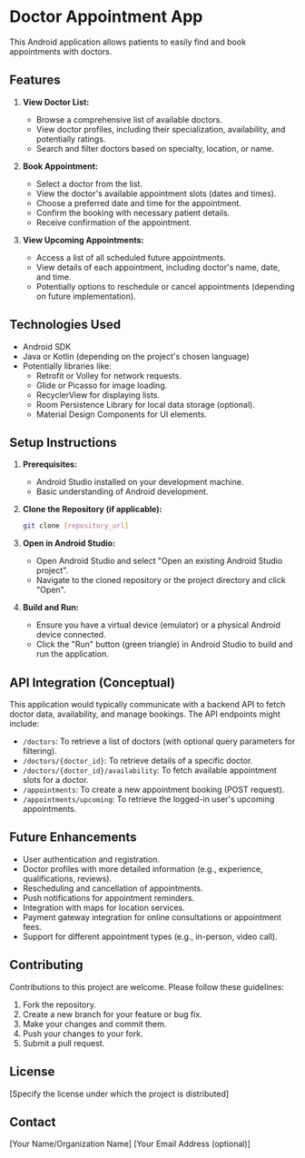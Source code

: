 # Doctor Appointment App

This Android application allows patients to easily find and book appointments with doctors.

## Features

1.  **View Doctor List:**
    * Browse a comprehensive list of available doctors.
    * View doctor profiles, including their specialization, availability, and potentially ratings.
    * Search and filter doctors based on specialty, location, or name.

2.  **Book Appointment:**
    * Select a doctor from the list.
    * View the doctor's available appointment slots (dates and times).
    * Choose a preferred date and time for the appointment.
    * Confirm the booking with necessary patient details.
    * Receive confirmation of the appointment.

3.  **View Upcoming Appointments:**
    * Access a list of all scheduled future appointments.
    * View details of each appointment, including doctor's name, date, and time.
    * Potentially options to reschedule or cancel appointments (depending on future implementation).

## Technologies Used

* Android SDK
* Java or Kotlin (depending on the project's chosen language)
* Potentially libraries like:
    * Retrofit or Volley for network requests.
    * Glide or Picasso for image loading.
    * RecyclerView for displaying lists.
    * Room Persistence Library for local data storage (optional).
    * Material Design Components for UI elements.

## Setup Instructions

1.  **Prerequisites:**
    * Android Studio installed on your development machine.
    * Basic understanding of Android development.

2.  **Clone the Repository (if applicable):**
    ```bash
    git clone [repository_url]
    ```

3.  **Open in Android Studio:**
    * Open Android Studio and select "Open an existing Android Studio project".
    * Navigate to the cloned repository or the project directory and click "Open".

4.  **Build and Run:**
    * Ensure you have a virtual device (emulator) or a physical Android device connected.
    * Click the "Run" button (green triangle) in Android Studio to build and run the application.

## API Integration (Conceptual)

This application would typically communicate with a backend API to fetch doctor data, availability, and manage bookings. The API endpoints might include:

* `/doctors`: To retrieve a list of doctors (with optional query parameters for filtering).
* `/doctors/{doctor_id}`: To retrieve details of a specific doctor.
* `/doctors/{doctor_id}/availability`: To fetch available appointment slots for a doctor.
* `/appointments`: To create a new appointment booking (POST request).
* `/appointments/upcoming`: To retrieve the logged-in user's upcoming appointments.

## Future Enhancements

* User authentication and registration.
* Doctor profiles with more detailed information (e.g., experience, qualifications, reviews).
* Rescheduling and cancellation of appointments.
* Push notifications for appointment reminders.
* Integration with maps for location services.
* Payment gateway integration for online consultations or appointment fees.
* Support for different appointment types (e.g., in-person, video call).

## Contributing

Contributions to this project are welcome. Please follow these guidelines:

1.  Fork the repository.
2.  Create a new branch for your feature or bug fix.
3.  Make your changes and commit them.
4.  Push your changes to your fork.
5.  Submit a pull request.

## License

[Specify the license under which the project is distributed]

## Contact

[Your Name/Organization Name]
[Your Email Address (optional)]
